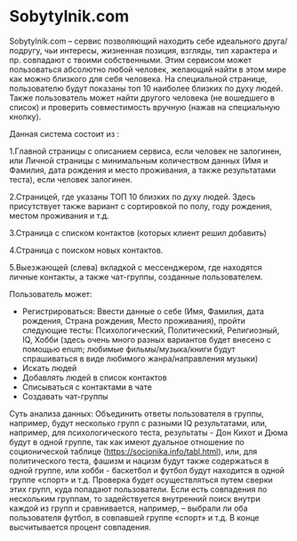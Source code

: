 # Sobytylnik.com
Sobytylnik.com – сервис позволяющий находить себе идеального друга/подругу, чьи интересы, жизненная позиция, взгляды, тип характера и пр. совпадают с твоими собственными. Этим сервисом может пользоваться абсолютно любой человек, желающий найти в этом мире как можно близкого для себя человека. На специальной странице, пользователю будут показаны топ 10 наиболее близких по духу людей. Также пользователь может найти другого человека (не вошедшего в список) и проверить совместимость вручную (нажав на специальную кнопку).
 
Данная система состоит из :

1.Главной страницы с описанием сервиса, если человек не залогинен, или Личной страницы с минимальным количеством данных (Имя и Фамилия, дата рождения и место проживания, а также результатами теста), если человек залогинен.

2.Страницей, где указаны ТОП 10 близких по духу людей. Здесь присутствует также вариант с сортировкой по полу, году рождения, местом проживания и т.д.

3.Страница с списком контактов (которых клиент решил добавить)

4.Страница с поиском новых контактов.

5.Выезжающей (слева) вкладкой с мессенджером, где находятся личные контакты, а также чат-группы, созданные пользователем.
 
Пользователь может:
- Регистрироваться: Ввести данные о себе (Имя, Фамилия, дата рождения, Страна рождения, Место проживания), пройти следующие тесты: Психологический, Политический, Религиозный, IQ, Хобби (здесь очень много разных вариантов будет внесено с помощью enum; любимые фильмы/музыка/книги будут спрашиваться в виде любимого жанра/направления музыки)
- Искать людей
- Добавлять людей в список контактов
- Списываться с контактами в чате
- Создавать чат-группы
 
Суть анализа данных: Объединить ответы пользователя в группы, например, будут несколько групп с разными IQ результатами, или, например, для психологического теста, результаты - Дон Кихот и Дюма будут в одной группе, так как имеют дуальное отношение по соционической таблице (https://socionika.info/tabl.html), или, для политического теста, фашизм и нацизм будут также содержаться в одной группе, или хобби - баскетбол и футбол будут находится в одной группе «спорт» и т.д. Проверка будет осуществляться путем сверки этих групп, куда попадают пользователи. Если есть совпадения по нескольким группам, то задействуется внутренний поиск внутри каждой из групп и сравнивается, например, – выбрали ли оба пользователя футбол, в совпавшей группе «спорт» и т.д. В конце высчитывается процент совпадения.

